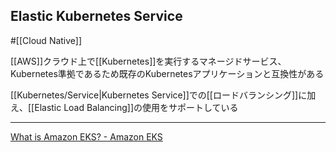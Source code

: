## Elastic Kubernetes Service

#[[Cloud Native]]

[[AWS]]クラウド上で[[Kubernetes]]を実行するマネージドサービス、Kubernetes準拠であるため既存のKubernetesアプリケーションと互換性がある

[[Kubernetes/Service|Kubernetes Service]]での[[ロードバランシング]]に加え、[[Elastic Load Balancing]]の使用をサポートしている

---

[What is Amazon EKS? - Amazon EKS](https://docs.aws.amazon.com/eks/latest/userguide/what-is-eks.html)